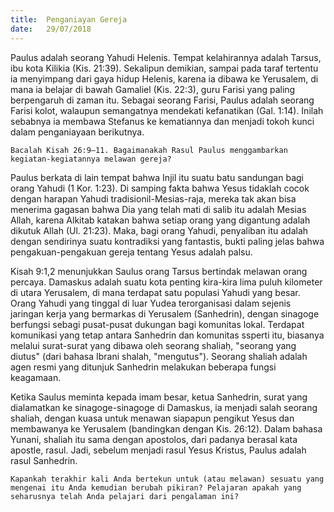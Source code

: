 ```yaml
---
title:  Penganiayan Gereja
date:   29/07/2018
---
```


Paulus adalah seorang Yahudi Helenis. Tempat kelahirannya adalah Tarsus, ibu kota Kilikia (Kis. 21:39). Sekalipun demikian, sampai pada taraf tertentu ia menyimpang dari gaya hidup Helenis, karena ia dibawa ke Yerusalem, di mana ia belajar di bawah Gamaliel (Kis. 22:3), guru Farisi yang paling berpengaruh di zaman itu. Sebagai seorang Farisi, Paulus adalah seorang Farisi kolot, walaupun semangatnya mendekati kefanatikan (Gal. 1:14). Inilah sebabnya ia membawa Stefanus ke kematiannya dan menjadi tokoh kunci dalam penganiayaan berikutnya.

`Bacalah Kisah 26:9–11. Bagaimanakah Rasul Paulus menggambarkan kegiatan-kegiatannya melawan gereja?`

Paulus berkata di lain tempat bahwa Injil itu suatu batu sandungan bagi orang Yahudi (1 Kor. 1:23). Di samping fakta bahwa Yesus tidaklah cocok dengan harapan Yahudi tradisionil-Mesias-raja, mereka tak akan bisa menerima gagasan bahwa Dia yang telah mati di salib itu adalah Mesias Allah, karena Alkitab katakan bahwa setiap orang yang digantung adalah dikutuk Allah (Ul. 21:23). Maka, bagi orang Yahudi, penyaliban itu adalah dengan sendirinya suatu kontradiksi yang fantastis, bukti paling jelas bahwa pengakuan-pengakuan gereja tentang Yesus adalah palsu.

Kisah 9:1,2 menunjukkan Saulus orang Tarsus bertindak melawan orang percaya. Damaskus adalah suatu kota penting kira-kira lima puluh kilometer di utara Yerusalem, di mana terdapat satu populasi Yahudi yang besar. Orang Yahudi yang tinggal di luar Yudea terorganisasi dalam sejenis jaringan kerja yang bermarkas di Yerusalem (Sanhedrin), dengan sinagoge berfungsi sebagi pusat-pusat dukungan bagi komunitas lokal. Terdapat komunikasi yang tetap antara Sanhedrin dan komunitas ssperti itu, biasanya melalui surat-surat yang dibawa oleh seorang shaliaḥ, "seorang yang diutus" (dari bahasa Ibrani shalah, "mengutus"). Seorang shaliah adalah agen resmi yang ditunjuk Sanhedrin melakukan beberapa fungsi keagamaan.

Ketika Saulus meminta kepada imam besar, ketua Sanhedrin, surat yang dialamatkan ke sinagoge-sinagoge di Damaskus, ia menjadi salah seorang shaliah, dengan kuasa untuk menawan siapapun pengikut Yesus dan membawanya ke Yerusalem (bandingkan dengan Kis. 26:12). Dalam bahasa Yunani, shaliah itu sama dengan apostolos, dari padanya berasal kata apostle, rasul. Jadi, sebelum menjadi rasul Yesus Kristus, Paulus adalah rasul Sanhedrin.

`Kapankah terakhir kali Anda bertekun untuk (atau melawan) sesuatu yang mengenai itu Anda kemudian berubah pikiran? Pelajaran apakah yang seharusnya telah Anda pelajari dari pengalaman ini?`